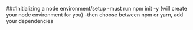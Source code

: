 ###Initializing a node environment/setup
-must run npm init -y (will create your node environment for you)
-then choose between npm or yarn, add your dependencies